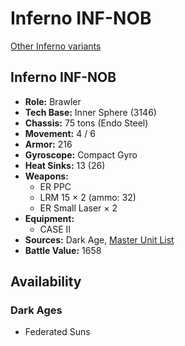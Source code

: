# Inferno INF-NOB

[Other Inferno variants](../inferno.md)

## Inferno INF-NOB
- **Role:** Brawler
- **Tech Base:** Inner Sphere (3146)
- **Chassis:** 75 tons (Endo Steel)
- **Movement:** 4 / 6
- **Armor:** 216
- **Gyroscope:** Compact Gyro
- **Heat Sinks:** 13 (26)
- **Weapons:**
  - ER PPC
  - LRM 15 × 2 (ammo: 32)
  - ER Small Laser × 2
- **Equipment:**
  - CASE II
- **Sources:** Dark Age, [Master Unit List](http://masterunitlist.info/Unit/Details/7717/inferno-inf-nob)
- **Battle Value:** 1658

## Availability

### Dark Ages
- Federated Suns

